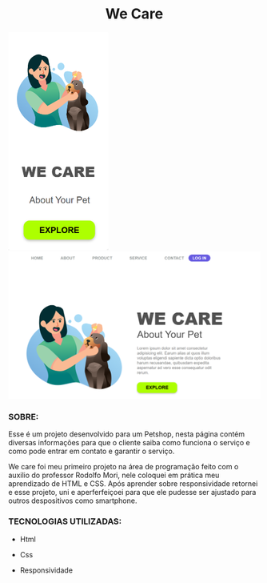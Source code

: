 <h1 align="center" >We Care </h1>

<img src="./Captura de tela 2024-01-07 151439.png" width="200">
<img src="./Captura de tela 2024-01-07 151531.png">
<h3> SOBRE: </h3>
Esse é um projeto desenvolvido para um Petshop, nesta página contém diversas informações para que o cliente saiba como funciona o serviço e como pode entrar em contato e garantir o serviço.

We care foi meu primeiro projeto na área de programação feito com o auxilio do professor Rodolfo Mori, nele coloquei em prática meu aprendizado de HTML e CSS. Após aprender sobre responsividade retornei e esse projeto, uni e aperferfeiçoei para que ele pudesse ser ajustado para outros despositivos como smartphone.

<h3> TECNOLOGIAS UTILIZADAS:</h3>

- Html

- Css

- Responsividade